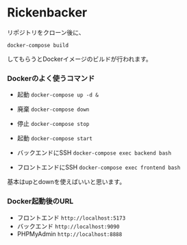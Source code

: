# Rickenbacker

リポジトリをクローン後に、

```docker-compose build```

してもらうとDockerイメージのビルドが行われます。

### Dockerのよく使うコマンド

- 起動
```docker-compose up -d &```

- 廃棄
```docker-compose down```

- 停止
```docker-compose stop```

- 起動
```docker-compose start```

- バックエンドにSSH
```docker-compose exec backend bash```

- フロントエンドにSSH
```docker-compose exec frontend bash```

基本はupとdownを使えばいいと思います。

### Docker起動後のURL

- フロントエンド
```http://localhost:5173```
- バックエンド
```http://localhost:9090```
- PHPMyAdmin
```http://localhost:8888```
